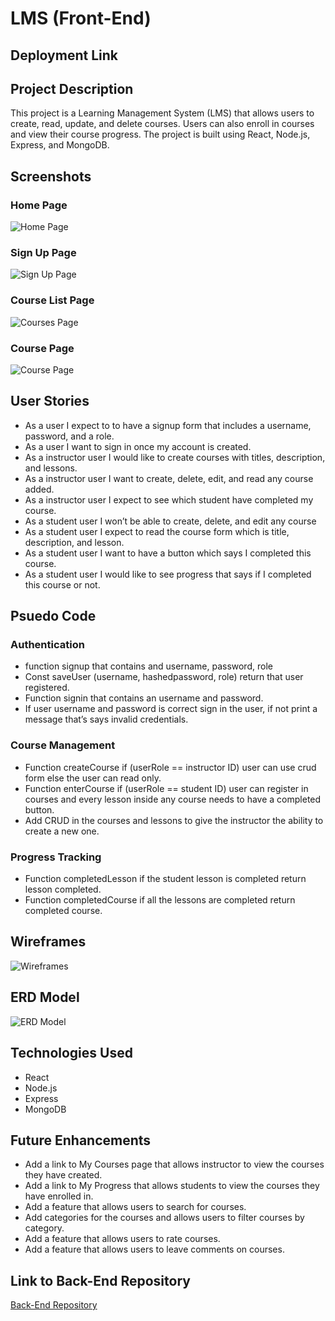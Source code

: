 # LMS (Front-End)
## Deployment Link

## Project Description
This project is a Learning Management System (LMS) that allows users to create, read, update, and delete courses. Users can also enroll in courses and view their course progress. The project is built using React, Node.js, Express, and MongoDB.

## Screenshots
### Home Page
![Home Page](public/assets/HomePage.png)
### Sign Up Page
![Sign Up Page](public/assets/SignUp.png)
### Course List Page
![Courses Page](public/assets/CoursesPage.png)
### Course Page
![Course Page](public/assets/CoursePage.png)

## User Stories
- As a user I expect to to have a signup form that includes a username, password, and a role.
- As a user I want to sign in once my account is created.
- As a instructor user I would like to create courses with titles, description, and lessons.
- As a instructor user I want to create, delete, edit, and read any course added.
- As a instructor user I expect to see which student have completed my course.
- As a student user I won’t be able to create, delete, and edit any course
- As a student user I expect to read the course form which is title, description, and lesson.
- As a student user I want to have a button which says I completed this course.
- As a student user I would like to see progress that says if I completed this course or not.

## Psuedo Code
### Authentication
- function signup that contains and username, password, role
- Const saveUser (username, hashedpassword, role) return that user registered.
- Function signin that contains an username and password.
- If user username and password is correct sign in the user, if not print a message that’s says invalid credentials.

### Course Management
- Function createCourse if (userRole == instructor ID) user can use crud form else the user can read only.
- Function enterCourse if (userRole == student ID) user can register in courses and every lesson inside any course needs to have a completed button.
- Add CRUD in the courses and lessons to give the instructor the ability to create a new one.

### Progress Tracking
- Function completedLesson if the student lesson is completed return lesson completed.
- Function completedCourse if all the lessons are completed return completed course.

## Wireframes
![Wireframes](public/assets/Wireframes.png)

## ERD Model
![ERD Model](public/assets/ERD.png)

## Technologies Used
- React
- Node.js
- Express
- MongoDB

## Future Enhancements
- Add a link to My Courses page that allows instructor to view the courses they have created.
- Add a link to My Progress that allows students to view the courses they have enrolled in.
- Add a feature that allows users to search for courses.
- Add categories for the courses and allows users to filter courses by category.
- Add a feature that allows users to rate courses.
- Add a feature that allows users to leave comments on courses.

## Link to Back-End Repository
[Back-End Repository](https://github.com/yusufhj/LMS_back-end)

